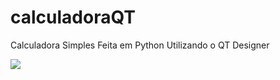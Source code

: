 # calculadoraQT

Calculadora Simples Feita em Python Utilizando o QT Designer

<img src=https://i.imgur.com/FeGgScI.png/>
